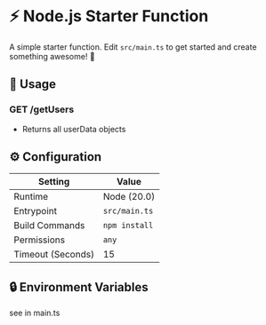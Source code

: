 # ⚡ Node.js Starter Function

A simple starter function. Edit `src/main.ts` to get started and create something awesome! 🚀

## 🧰 Usage

### GET /getUsers

- Returns all userData objects

## ⚙️ Configuration

| Setting           | Value         |
|-------------------|---------------|
| Runtime           | Node (20.0)   |
| Entrypoint        | `src/main.ts` |
| Build Commands    | `npm install` |
| Permissions       | `any`         |
| Timeout (Seconds) | 15            |

## 🔒 Environment Variables

see in main.ts
